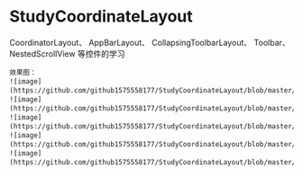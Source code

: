 # StudyCoordinateLayout


CoordinatorLayout、
AppBarLayout、
CollapsingToolbarLayout、
Toolbar、
NestedScrollView
等控件的学习

    效果图：
    ![image](https://github.com/github1575558177/StudyCoordinateLayout/blob/master/screenshots/1.gif)
    ![image](https://github.com/github1575558177/StudyCoordinateLayout/blob/master/screenshots/2.gif)
    ![image](https://github.com/github1575558177/StudyCoordinateLayout/blob/master/screenshots/3.gif)
    ![image](https://github.com/github1575558177/StudyCoordinateLayout/blob/master/screenshots/4.gif)
    ![image](https://github.com/github1575558177/StudyCoordinateLayout/blob/master/screenshots/5.gif)
    
